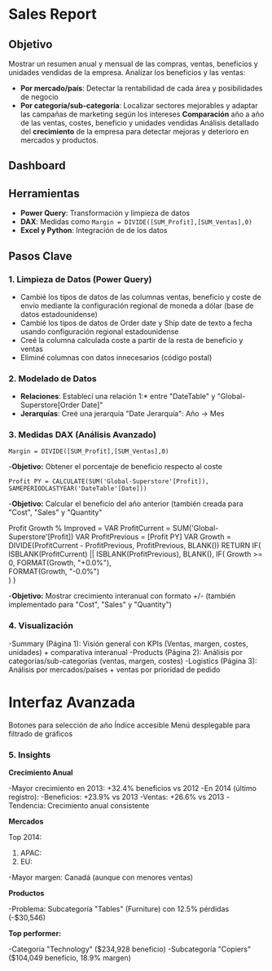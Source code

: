 # **Sales Report**

## **Objetivo**

Mostrar un resumen anual y mensual de las compras, ventas, beneficios y unidades vendidas de la empresa.
Analizar los beneficios y las ventas:
- **Por mercado/país**: Detectar la rentabilidad de cada área y posibilidades de negocio
- **Por categoría/sub-categoría**: Localizar sectores mejorables y adaptar las campañas de marketing según los intereses
**Comparación** año a año de las ventas, costes, beneficio y unidades vendidas
Análisis detallado del **crecimiento** de la empresa para detectar mejoras y deterioro en mercados y productos.

## **Dashboard**



## **Herramientas**
- **Power Query**: Transformación y limpieza de datos
- **DAX**: Medidas como `Margin = DIVIDE([SUM_Profit],[SUM_Ventas],0)`
- **Excel y Python**: Integración de de los datos

## **Pasos Clave**

### **1. Limpieza de Datos (Power Query)**
- Cambié los tipos de datos de las columnas ventas, beneficio y coste de envío mediante la configuración regional de moneda a dólar (base de datos estadounidense)
- Cambié los tipos de datos de Order date y Ship date de texto a fecha usando configuración regional estadounidense
- Creé la columna calculada coste a partir de la resta de beneficio y ventas
- Eliminé columnas con datos innecesarios (código postal)

### **2. Modelado de Datos**
- **Relaciones**: Establecí una relación 1:* entre "DateTable" y "Global-Superstore[Order Date]"
- **Jerarquías**: Creé una jerarquía "Date Jerarquía": Año -> Mes

### **3. Medidas DAX (Análisis Avanzado)**

`Margin = DIVIDE([SUM_Profit],[SUM_Ventas],0)`

-**Objetivo:** Obtener el porcentaje de beneficio respecto al coste

`Profit PY = CALCULATE(SUM('Global-Superstore'[Profit]), SAMEPERIODLASTYEAR('DateTable'[Date]))`

-**Objetivo:** Calcular el beneficio del año anterior (también creada para "Cost", "Sales" y "Quantity"

Profit Growth % Improved = 
VAR ProfitCurrent = SUM('Global-Superstore'[Profit])
VAR ProfitPrevious = [Profit PY]
VAR Growth = DIVIDE(ProfitCurrent - ProfitPrevious, ProfitPrevious, BLANK())
RETURN
    IF(
        ISBLANK(ProfitCurrent) || ISBLANK(ProfitPrevious),
        BLANK(),
        IF(
            Growth >= 0,
            FORMAT(Growth, "+0.0%"),  
            FORMAT(Growth, "-0.0%")   
        )
    )
    
-**Objetivo:** Mostrar crecimiento interanual con formato +/- (también implementado para "Cost", "Sales" y "Quantity")

### **4. Visualización**

-Summary (Página 1): Visión general con KPIs (Ventas, margen, costes, unidades) + comparativa interanual
-Products (Página 2): Análisis por categorías/sub-categorías (ventas, margen, costes)
-Logistics (Página 3): Análisis por mercados/países + ventas por prioridad de pedido

# **Interfaz Avanzada**

Botones para selección de año
Índice accesible
Menú desplegable para filtrado de gráficos

### **5. Insights**

**Crecimiento Anual**

-Mayor crecimiento en 2013: +32.4% beneficios vs 2012
-En 2014 (último registro):
  -Beneficios: +23.9% vs 2013
  -Ventas: +26.6% vs 2013
-Tendencia: Crecimiento anual consistente

**Mercados**

Top 2014:
1. APAC: 
2. EU: 

-Mayor margen: Canadá (aunque con menores ventas)

**Productos**

-Problema: Subcategoría "Tables" (Furniture) con 12.5% pérdidas (-$30,546)

**Top performer:**

-Categoría "Technology" ($234,928 beneficio)
-Subcategoría "Copiers" ($104,049 beneficio, 18.9% margen)
